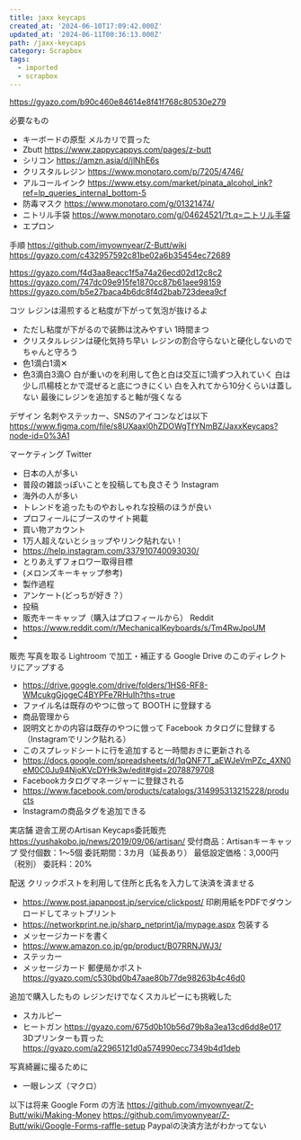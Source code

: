 ```yaml
---
title: jaxx keycaps
created_at: '2024-06-10T17:09:42.000Z'
updated_at: '2024-06-11T00:36:13.000Z'
path: /jaxx-keycaps
category: Scrapbox
tags:
  - imported
  - scrapbox
---
```


<https://gyazo.com/b90c460e84614e8f41f768c80530e279>

必要なもの
- キーボードの原型 メルカリで買った
- Zbutt https://www.zappycappys.com/pages/z-butt
- シリコン https://amzn.asia/d/jlNhE6s
- クリスタルレジン https://www.monotaro.com/p/7205/4746/
- アルコールインク https://www.etsy.com/market/pinata_alcohol_ink?ref=lp_queries_internal_bottom-5
- 防毒マスク https://www.monotaro.com/g/01321474/
- ニトリル手袋 https://www.monotaro.com/g/04624521/?t.q=ニトリル手袋
- エプロン


手順
https://github.com/imyownyear/Z-Butt/wiki
<https://gyazo.com/c432957592c81be02a6b35454ec72689>

<https://gyazo.com/f4d3aa8eacc1f5a74a26ecd02d12c8c2>
<https://gyazo.com/747dc09e915fe1870cc87b61aee98159>
<https://gyazo.com/b5e27baca4b6dc8f4d2bab723deea9cf>

コツ
レジンは湯煎すると粘度が下がって気泡が抜けるよ
- ただし粘度が下がるので装飾は沈みやすい
1時間まつ
- クリスタルレジンは硬化気持ち早い
レジンの割合守らないと硬化しないのでちゃんと守ろう
- 色1滴白1滴✕
- 色3滴白3滴○
白が重いのを利用して色と白は交互に1滴ずつ入れていく
白は少し爪楊枝とかで混ぜると底につきにくい
白を入れてから10分くらいは蓋しない
最後にレジンを追加すると軸が強くなる


デザイン
名刺やステッカー、SNSのアイコンなどは以下
https://www.figma.com/file/s8UXaaxl0hZDOWgTfYNmBZ/JaxxKeycaps?node-id=0%3A1

マーケティング
Twitter
- 日本の人が多い
- 普段の雑談っぽいことを投稿しても良さそう
Instagram
- 海外の人が多い
- トレンドを追ったものやおしゃれな投稿のほうが良い
- プロフィールにブースのサイト掲載
- 買い物アカウント
- 1万人超えないとショップやリンク貼れない！
- https://help.instagram.com/337910740093030/
- とりあえずフォロワー取得目標
- (メロンズキーキャップ参考)
- 製作過程
- アンケート(どっちが好き？）
- 投稿
- 販売キーキャップ（購入はプロフィールから）
Reddit
- https://www.reddit.com/r/MechanicalKeyboards/s/Tm4RwJpoUM
- 

販売
写真を取る
Lightroom で加工・補正する
Google Drive のこのディレクトリにアップする
- https://drive.google.com/drive/folders/1HS6-RF8-WMcukgGjogeC4BYPFe7RHuIh?ths=true
- ファイル名は既存のやつに倣って
BOOTH に登録する
- 商品管理から
- 説明文とかの内容は既存のやつに倣って
Facebook カタログに登録する（Instagramでリンク貼れる）
- このスプレッドシートに行を追加すると一時間おきに更新される
- https://docs.google.com/spreadsheets/d/1qQNF7T_aEWJeVmPZc_4XN0eM0C0Ju94NjoKVcDYHk3w/edit#gid=2078879708
- Facebookカタログマネージャーに登録される
- https://www.facebook.com/products/catalogs/314995313215228/products
- Instagramの商品タグを追加できる

実店舗
遊舎工房のArtisan Keycaps委託販売
https://yushakobo.jp/news/2019/09/06/artisan/
受付商品：Artisanキーキャップ
受付個数：1～5個
委託期間：3カ月（延長あり）
最低設定価格：3,000円（税別）
委託料：20%

配送
クリックポストを利用して住所と氏名を入力して決済を済ませる
- https://www.post.japanpost.jp/service/clickpost/
印刷用紙をPDFでダウンロードしてネットプリント
- https://networkprint.ne.jp/sharp_netprint/ja/mypage.aspx
包装する
- メッセージカードを書く
- https://www.amazon.co.jp/gp/product/B07RRNJWJ3/
- ステッカー
- メッセージカード
郵便局かポスト
<https://gyazo.com/c530bd0b47aae80b77de98263b4c46d0>


追加で購入したもの
レジンだけでなくスカルピーにも挑戦した
- スカルピー
- ヒートガン
<https://gyazo.com/675d0b10b56d79b8a3ea13cd6dd8e017>
3Dプリンターも買った
<https://gyazo.com/a22965121d0a574990ecc7349b4d1deb>

写真綺麗に撮るために
- 一眼レンズ（マクロ）



以下は将来
Google Form の方法
https://github.com/imyownyear/Z-Butt/wiki/Making-Money
https://github.com/imyownyear/Z-Butt/wiki/Google-Forms-raffle-setup
Paypalの決済方法がわかってない






